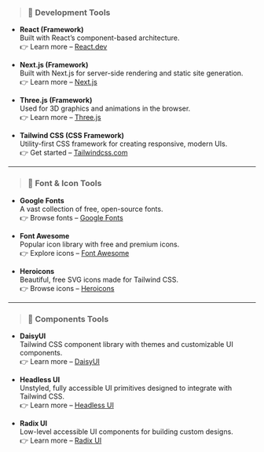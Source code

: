 > ### 🚀 Development Tools
- **React (Framework)**  
Built with React’s component-based architecture.  
👉 Learn more – [React.dev](https://react.dev/)

- **Next.js (Framework)**  
Built with Next.js for server-side rendering and static site generation.  
👉 Learn more – [Next.js](https://nextjs.org/)

- **Three.js (Framework)**  
Used for 3D graphics and animations in the browser.  
👉 Learn more – [Three.js](https://threejs.org/)

- **Tailwind CSS (CSS Framework)**  
Utility-first CSS framework for creating responsive, modern UIs.  
👉 Get started – [Tailwindcss.com](https://tailwindcss.com/)

---

> ### 🚀 Font & Icon Tools
- **Google Fonts**  
A vast collection of free, open-source fonts.  
👉 Browse fonts – [Google Fonts](https://fonts.google.com/)

- **Font Awesome**  
Popular icon library with free and premium icons.  
👉 Explore icons – [Font Awesome](https://fontawesome.com/icons)

- **Heroicons**  
Beautiful, free SVG icons made for Tailwind CSS.  
👉 Browse icons – [Heroicons](https://heroicons.com/)

---

> ### 🚀 Components Tools
- **DaisyUI**  
Tailwind CSS component library with themes and customizable UI components.  
👉 Learn more – [DaisyUI](https://daisyui.com/)

- **Headless UI**  
Unstyled, fully accessible UI primitives designed to integrate with Tailwind CSS.  
👉 Learn more – [Headless UI](https://headlessui.com/)

- **Radix UI**  
Low-level accessible UI components for building custom designs.  
👉 Learn more – [Radix UI](https://www.radix-ui.com/)

